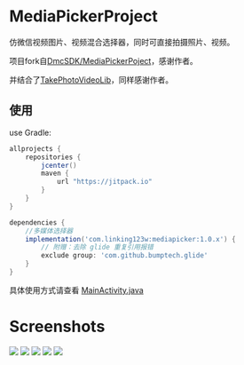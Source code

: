 # MediaPickerProject

仿微信视频图片、视频混合选择器，同时可直接拍摄照片、视频。


项目fork自[DmcSDK/MediaPickerPoject](https://github.com/DmcSDK/MediaPickerPoject)，感谢作者。

并结合了[TakePhotoVideoLib](https://github.com/HyfSunshine/TakePhotoVideoLib)，同样感谢作者。


## 使用


use Gradle:

```gradle
allprojects {
    repositories {
        jcenter()
        maven {
            url "https://jitpack.io"
        }
    }
}

dependencies {
    //多媒体选择器
    implementation('com.linking123w:mediapicker:1.0.x') {
        // 附赠：去除 glide 重复引用报错
        exclude group: 'com.github.bumptech.glide'
    }
}
```

具体使用方式请查看 [MainActivity.java](./app/src/main/java/com/linking/mediapickerpoject/MainActivity.java)




# Screenshots
![](https://github.com/wlinking/MediaPickerPoject/blob/master/Screenshots/S1.jpg)
![](https://github.com/wlinking/MediaPickerPoject/blob/master/Screenshots/S2.jpg)
![](https://github.com/wlinking/MediaPickerPoject/blob/master/Screenshots/S3.jpg)
![](https://github.com/wlinking/MediaPickerPoject/blob/master/Screenshots/S4.jpg)
![](https://github.com/wlinking/MediaPickerPoject/blob/master/Screenshots/S5.jpg)

